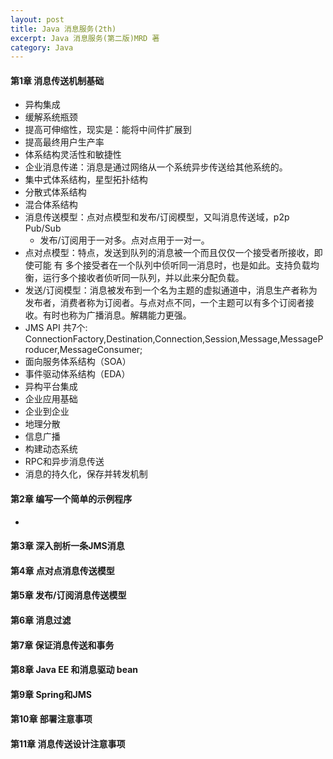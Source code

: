 ```yaml
---
layout: post
title: Java 消息服务(2th)
excerpt: Java 消息服务(第二版)MRD 著
category: Java
---
```


#### 第1章 消息传送机制基础

- 异构集成
- 缓解系统瓶颈
- 提高可伸缩性，现实是：能将中间件扩展到
- 提高最终用户生产率
- 体系结构灵活性和敏捷性
- 企业消息传递：消息是通过网络从一个系统异步传送给其他系统的。
- 集中式体系结构，星型拓扑结构
- 分散式体系结构
- 混合体系结构
- 消息传送模型：点对点模型和发布/订阅模型，又叫消息传送域，p2p Pub/Sub
  - 发布/订阅用于一对多。点对点用于一对一。
-  点对点模型：特点，发送到队列的消息被一个而且仅仅一个接受者所接收，即使可能 有
多个接受者在一个队列中侦听同一消息时，也是如此。支持负载均衡，运行多个接收者侦听同一队列，并以此来分配负载。
- 发送/订阅模型：消息被发布到一个名为主题的虚拟通道中，消息生产者称为发布者，消费者称为订阅者。与点对点不同，一个主题可以有多个订阅者接收。有时也称为广播消息。解耦能力更强。
- JMS API 共7个: ConnectionFactory,Destination,Connection,Session,Message,MessageProducer,MessageConsumer;
- 面向服务体系结构（SOA）
- 事件驱动体系结构（EDA）
- 异构平台集成
- 企业应用基础
- 企业到企业
- 地理分散
- 信息广播
- 构建动态系统
- RPC和异步消息传送
- 消息的持久化，保存并转发机制

#### 第2章 编写一个简单的示例程序

- 

#### 第3章 深入剖析一条JMS消息

#### 第4章 点对点消息传送模型

#### 第5章 发布/订阅消息传送模型

#### 第6章 消息过滤

#### 第7章 保证消息传送和事务

#### 第8章 Java EE 和消息驱动 bean

#### 第9章 Spring和JMS

#### 第10章 部署注意事项

#### 第11章 消息传送设计注意事项
